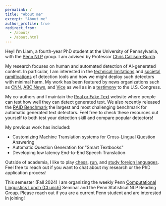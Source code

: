 ```yaml
---
permalink: /
title: "About me"
excerpt: "About me"
author_profile: true
redirect_from: 
  - /about/
  - /about.html
---
```


Hey! I’m Liam, a fourth-year PhD student at the University of Pennsylvania, with the [Penn NLP](https://nlp.cis.upenn.edu/) group. I am advised by Professor [Chris Callison-Burch](https://www.cis.upenn.edu/~ccb/). 

My research focuses on human and automated detection of AI-generated content. In particular, I am interested in the [technical limitations](https://arxiv.org/abs/2405.07940) and [societal ramifications](https://arxiv.org/abs/2212.12672) of detection tools and how we might deploy such detectors with minimal harm. My work has been featured by news organizations such as [CNN](https://www.cnn.com/interactive/2023/07/business/detect-ai-text-human-writing/), [ABC News](https://wcti12.com/news/newschannel-12-investigates-artificial-intelligence-part-3), and [Vice](https://www.vice.com/en/article/reddit-moderators-brace-for-a-chatgpt-spam-apocalypse/) as well as in a [testimony](https://youtu.be/geapV9EKW0k?si=C7X5vBdinRtPT85J) to the U.S. Congress.

My co-authors and I maintain the [Real or Fake Text](http://roft.io) website where people can test how well they can detect generated text. We also recently released the [RAID Benchmark](https://raid-bench.xyz/) the largest and most challenging benchmark for automatic generated text detectors. Feel free to check these resources out yourself to both test your detection skill and compare popular detectors!

My previous work has included:
- Customizing Machine Translation systems for Cross-Lingual Question Answering
- Automatic Question Generation for "Smart Textbooks"
- Developing low latency End-to-End Speech Translation

Outside of academia, I like to play [chess](https://www.chess.com/member/liam-dugan), [run](https://www.strava.com/athletes/43873251), and [study foreign languages](https://www.wanikani.com/users/Liam-Dugan). Feel free to reach out if you want to chat about my research or the PhD application process!

This semester (Fall 2024) I am organizing the weekly Penn [Computational Linguistics Lunch (CLunch)](https://nlp.cis.upenn.edu/clunch.html) Seminar and the Penn Statistical NLP Reading Group. Please reach out if you are a current Penn student and are interested in joining!

<!-- Recent News
=====
- **[Dec 2022]** My Long Paper "Real or Fake Text?: Investigating Human Ability to Detect Boundaries Between Human-Written and Machine-Generated Text" was accepted to AAAI
- **[May 2022]** A Short Paper w/ collaborators at Google "The Case for a Single Model that can Both Generate Continuations and Fill in the Blank" was accepted to NAACL
- **[Mar 2022]** My Short Paper "A Feasibility Study of Answer-Agnostic Question Generation for Education" was accepted to ACL -->